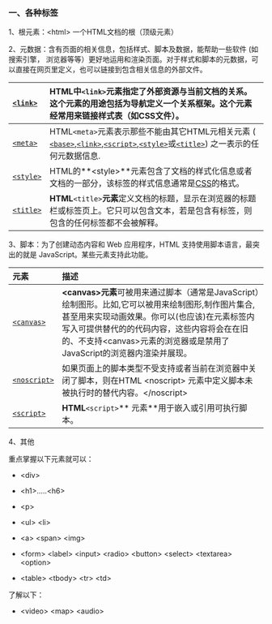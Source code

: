### 一、各种标签

1、根元素：&lt;html&gt;  一个HTML文档的根（顶级元素）

2、元数据：含有页面的相关信息，包括样式、脚本及数据，能帮助一些软件 \(如搜索引擎， 浏览器等等）更好地运用和渲染页面。对于样式和脚本的元数据，可以直接在网页里定义，也可以链接到包含相关信息的外部文件。

| [`<link>`](https://developer.mozilla.org/zh-CN/docs/Web/HTML/Element/link) | **HTML**中`<link>`元素指定了外部资源与当前文档的关系。 这个元素的用途包括为导航定义一个关系框架。这个元素经常用来链接样式表（如CSS文件）。 |
| :--- | :--- |
| [`<meta>`](https://developer.mozilla.org/zh-CN/docs/Web/HTML/Element/meta) | HTML`<meta>`元素表示那些不能由其它HTML元相关元素 \( [`<base>`](https://developer.mozilla.org/zh-CN/docs/Web/HTML/Element/base),[`<link>`](https://developer.mozilla.org/zh-CN/docs/Web/HTML/Element/link),[`<script>`](https://developer.mozilla.org/zh-CN/docs/Web/HTML/Element/script),[`<style>`](https://developer.mozilla.org/zh-CN/docs/Web/HTML/Element/style)或[`<title>`](https://developer.mozilla.org/zh-CN/docs/Web/HTML/Element/title)\) 之一表示的任何元数据信息. |
| [`<style>`](https://developer.mozilla.org/zh-CN/docs/Web/HTML/Element/style) | HTML的**&lt;style&gt;**元素包含了文档的样式化信息或者文档的一部分，该标签的样式信息通常是[CSS](https://developer.mozilla.org/en-US/docs/Web/CSS)的格式。 |
| [`<title>`](https://developer.mozilla.org/zh-CN/docs/Web/HTML/Element/title) | **HTML**`<title>`**元素**定义文档的标题，显示在浏览器的标题栏或标签页上。它只可以包含文本，若是包含有标签，则包含的任何标签都不会被解释。 |

3、脚本：为了创建动态内容和 Web 应用程序，HTML 支持使用脚本语言，最突出的就是 JavaScript。某些元素支持此功能。

| 元素 | 描述 |
| :--- | :--- |
| [`<canvas>`](https://developer.mozilla.org/zh-CN/docs/Web/HTML/Element/canvas) | **&lt;canvas&gt;元素**可被用来通过脚本（通常是JavaScript）绘制图形。比如,它可以被用来绘制图形,制作图片集合,甚至用来实现动画效果。你可以\(也应该\)在元素标签内写入可提供替代的的代码内容，这些内容将会在在旧的、不支持&lt;canvas&gt;元素的浏览器或是禁用了JavaScript的浏览器内渲染并展现。 |
| [`<noscript>`](https://developer.mozilla.org/zh-CN/docs/Web/HTML/Element/noscript) | 如果页面上的脚本类型不受支持或者当前在浏览器中关闭了脚本，则在HTML &lt;noscript&gt; 元素中定义脚本未被执行时的替代内容。&lt;/noscript&gt; |
| [`<script>`](https://developer.mozilla.org/zh-CN/docs/Web/HTML/Element/script) | **HTML**`<script>`** 元素**用于嵌入或引用可执行脚本。 |

4、其他

重点掌握以下元素就可以：

* &lt;div&gt;

* &lt;h1&gt;.....&lt;h6&gt;

* &lt;p&gt;

* &lt;ul&gt; &lt;li&gt;

* &lt;a&gt; &lt;span&gt; &lt;img&gt;

* &lt;form&gt; &lt;label&gt; &lt;input&gt; &lt;radio&gt; &lt;button&gt; &lt;select&gt; &lt;textarea&gt;  &lt;option&gt;

* &lt;table&gt; &lt;tbody&gt; &lt;tr&gt; &lt;td&gt;

了解以下：

* &lt;video&gt; &lt;map&gt; &lt;audio&gt;




